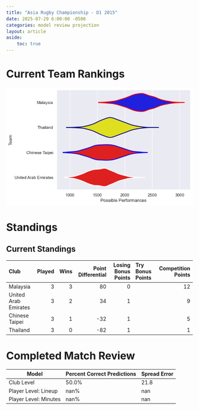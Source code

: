```yaml
---  
title: "Asia Rugby Championship - D1 2015"  
date: 2025-07-29 6:00:00 -0500  
categories: model review projection  
layout: article  
aside:  
    toc: true  
---
```

# Current Team Rankings


![Club Rankings](plots/rankings_Asia_Rugby_Championship_-_D1_2015.png)
# Standings

## Current Standings


| Club                 |   Played |   Wins |   Point Differential |   Losing Bonus Points | Try Bonus Points   |   Competition Points |
|:---------------------|---------:|-------:|---------------------:|----------------------:|:-------------------|---------------------:|
| Malaysia             |        3 |      3 |                   80 |                     0 |                    |                   12 |
| United Arab Emirates |        3 |      2 |                   34 |                     1 |                    |                    9 |
| Chinese Taipei       |        3 |      1 |                  -32 |                     1 |                    |                    5 |
| Thailand             |        3 |      0 |                  -82 |                     1 |                    |                    1 |



# Completed Match Review


| Model | Percent Correct Predictions | Spread Error |
| ------ | ------ | ------ |
| Club Level | 50.0% | 21.8 |
| Player Level: Lineup | nan% | nan |
| Player Level: Minutes | nan% | nan |

